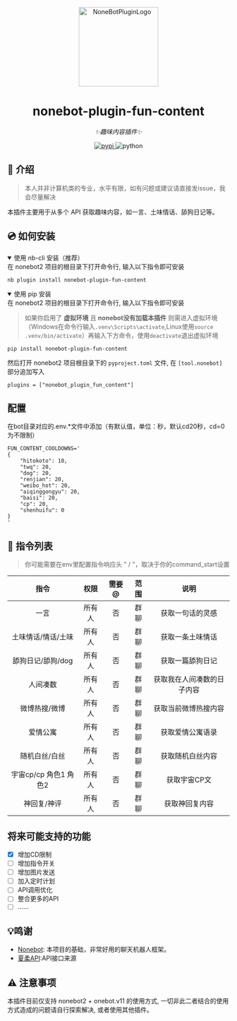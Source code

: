 <p align="center">
  <a href="https://v2.nonebot.dev/store"><img src="https://user-images.githubusercontent.com/44545625/209862575-acdc9feb-3c76-471d-ad89-cc78927e5875.png" width="180" height="180" alt="NoneBotPluginLogo"></a>
</p>

<div align="center">

# nonebot-plugin-fun-content

_✨趣味内容插件✨_

</div>

<p align="center">
  <a href="https://pypi.org/project/nonebot-plugin-fun-content/">
    <img src="https://img.shields.io/pypi/v/nonebot-plugin-fun-content" alt="pypi">
  </a>
  <img src="https://img.shields.io/badge/python-3.10+-blue.svg" alt="python">
</p>


## 📖 介绍
>本人并非计算机类的专业，水平有限，如有问题或建议请直接发issue，我会尽量解决

本插件主要用于从多个 API 获取趣味内容，如一言、土味情话、舔狗日记等。

## 💿 如何安装
<details open>
<summary>使用 nb-cli 安装（推荐）</summary>
在 nonebot2 项目的根目录下打开命令行, 输入以下指令即可安装

    nb plugin install nonebot-plugin-fun-content

</details>

<details open>
<summary>使用 pip 安装</summary>
在 nonebot2 项目的根目录下打开命令行, 输入以下指令即可安装

> 如果你启用了 **虚拟环境** 且 **nonebot没有加载本插件** 则需进入虚拟环境（Windows在命令行输入`.venv\Scripts\activate`,Linux使用`source .venv/bin/activate`）再输入下方命令，使用`deactivate`退出虚拟环境

    pip install nonebot-plugin-fun-content

然后打开 nonebot2 项目根目录下的 `pyproject.toml` 文件, 在 `[tool.nonebot]` 部分追加写入

    plugins = ["nonebot_plugin_fun_content"]

</details>

## 配置

在bot目录对应的.env.*文件中添加（有默认值，单位：秒，默认cd20秒，cd=0为不限制）
```dotenv
FUN_CONTENT_COOLDOWNS='
{
	"hitokoto": 10, 
	"twq": 20,  
	"dog": 20,  
	"renjian": 20,
	"weibo_hot": 20, 
	"aiqinggongyu": 20, 
	"baisi": 20, 
	"cp": 20, 
	"shenhuifu": 0
}
'
```

## 🎉 指令列表
> 你可能需要在env里配置指令响应头 " / "，取决于你的command_start设置

| 指令 | 权限 | 需要@ | 范围 | 说明 |
|:-----:|:----:|:----:|:----:|:----:|
| 一言 | 所有人 | 否 | 群聊 | 获取一句话的灵感 |
| 土味情话/情话/土味 | 所有人 | 否 | 群聊 | 获取一条土味情话 |
| 舔狗日记/舔狗/dog | 所有人 | 否 | 群聊 | 获取一篇舔狗日记 |
| 人间凑数 | 所有人 | 否 | 群聊 | 获取我在人间凑数的日子内容 |
| 微博热搜/微博 | 所有人 | 否 | 群聊 | 获取当前微博热搜内容 |
| 爱情公寓 | 所有人 | 否 | 群聊 | 获取爱情公寓语录 |
| 随机白丝/白丝 | 所有人 | 否 | 群聊 | 获取随机白丝内容 |
| 宇宙cp/cp 角色1 角色2 | 所有人 | 否 | 群聊 | 获取宇宙CP文 |
| 神回复/神评 | 所有人 | 否 | 群聊 | 获取神回复内容 |

## 将来可能支持的功能
- [x] 增加CD限制
- [ ] 增加指令开关
- [ ] 增加图片发送
- [ ] 加入定时计划
- [ ] API调用优化
- [ ] 整合更多的API
- [ ] ......

## 💡鸣谢
- [Nonebot](https://github.com/nonebot/nonebot2): 本项目的基础，非常好用的聊天机器人框架。
- [夏柔API](https://api.aa1.cn/author/1):API接口来源

## ⚠️ 注意事项
本插件目前仅支持 nonebot2 + onebot.v11 的使用方式, 一切非此二者结合的使用方式造成的问题请自行探索解决, 或者使用其他插件。
